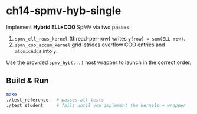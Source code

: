 # ch14-spmv-hyb-single

Implement **Hybrid ELL+COO** SpMV via two passes:
1) `spmv_ell_rows_kernel` (thread-per-row) writes `y[row] = sum(ELL row)`.
2) `spmv_coo_accum_kernel` grid-strides overflow COO entries and `atomicAdd`s into `y`.

Use the provided `spmv_hyb(...)` host wrapper to launch in the correct order.


## Build & Run
```bash
make
./test_reference   # passes all tests
./test_student     # fails until you implement the kernels + wrapper
```
